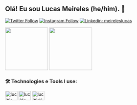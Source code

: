 ## Olá! Eu sou Lucas Meireles (he/him). 👋

[![Twitter Follow](https://img.shields.io/twitter/follow/omeireleslucas?label=Follow)](https://twitter.com/omeireleslucas)
[![Instagram Follow](https://img.shields.io/badge/-Instagram-E4405F?style=flat-square&logo=Instagram&logoColor=white&link=https://www.instagram.com/meireleslucas_/)](https://www.instagram.com/meireleslucas_/)
[![Linkedin: meireleslucas](https://img.shields.io/badge/-Lucas%20Meireles-blue?style=flat-square&logo=Linkedin&logoColor=white&link=https://www.linkedin.com/in/meireleslucas/)](https://www.linkedin.com/in/meireleslucas/)

 
 
<div>
 <img height="140em" src="https://github-readme-stats.vercel.app/api?username=meireleslucas97&theme=react&show_icons=true"/>
 <img height="140em" src="https://github-readme-stats.vercel.app/api/top-langs/?username=meireleslucas97&layout=compact&theme=react"/> 
</div>
 
 ### 🛠️ Technologies e Tools I use:
 
<div>
  <img align="center" alt="lucas-html" height="30" width="40" src="https://cdn.jsdelivr.net/gh/devicons/devicon/icons/html5/html5-original.svg"/>
  <img align="center" alt="lucas-css" height="30" width="40" src="https://cdn.jsdelivr.net/gh/devicons/devicon/icons/css3/css3-original.svg"/>
  <img align="center" alt="lucas-js" height="30" width="40" src="https://cdn.jsdelivr.net/gh/devicons/devicon/icons/javascript/javascript-original.svg"/>
</div>
 
 
